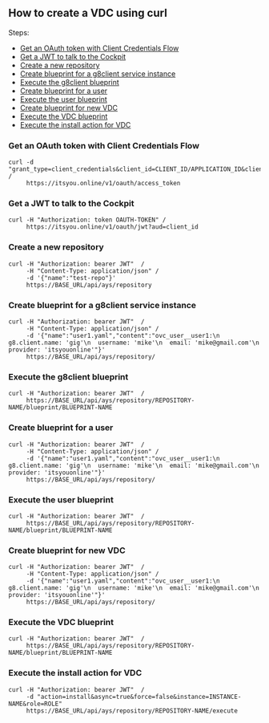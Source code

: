 ## How to create a VDC using curl

Steps:
- [Get an OAuth token with Client Credentials Flow](#get-token)
- [Get a JWT to talk to the Cockpit](#get-JWT)
- [Create a new repository](#create-repository)
- [Create blueprint for a g8client service instance](#g8client-blueprint)
- [Execute the g8client blueprint](#g8client-execute)
- [Create blueprint for a user](#user-blueprint)
- [Execute the user blueprint](#user-execute)
- [Create blueprint for new VDC](#vdc-blueprint)
- [Execute the VDC blueprint](#vdc-execute)
- [Execute the install action for VDC](#install-VDC)


<a id="get-token"></a>
### Get an OAuth token with Client Credentials Flow

```
curl -d "grant_type=client_credentials&client_id=CLIENT_ID/APPLICATION_ID&client_secret=CLIENT_SECRET" /
     https://itsyou.online/v1/oauth/access_token
```

<a id="get-JWT"></a>
### Get a JWT to talk to the Cockpit

```
curl -H "Authorization: token OAUTH-TOKEN" /
     https://itsyou.online/v1/oauth/jwt?aud=client_id
```

<a id="create-repository"></a>
### Create a new repository

```
curl -H "Authorization: bearer JWT"  /
     -H "Content-Type: application/json" /
     -d '{"name":"test-repo"}'
     https://BASE_URL/api/ays/repository
```

<a id="g8client-blueprint"></a>
### Create blueprint for a g8client service instance

```
curl -H "Authorization: bearer JWT"  /
     -H "Content-Type: application/json" /
     -d '{"name":"user1.yaml","content":"ovc_user__user1:\n  g8.client.name: 'gig'\n  username: 'mike'\n  email: 'mike@gmail.com'\n  provider: 'itsyouonline'"}'
     https://BASE_URL/api/ays/repository/
```

<a id="g8client-execute"></a>
### Execute the g8client blueprint

```
curl -H "Authorization: bearer JWT"  /  
     https://BASE_URL/api/ays/repository/REPOSITORY-NAME/blueprint/BLUEPRINT-NAME
```

<a id="user-blueprint"></a>
### Create blueprint for a user

```
curl -H "Authorization: bearer JWT"  /
     -H "Content-Type: application/json" /
     -d '{"name":"user1.yaml","content":"ovc_user__user1:\n  g8.client.name: 'gig'\n  username: 'mike'\n  email: 'mike@gmail.com'\n  provider: 'itsyouonline'"}'
     https://BASE_URL/api/ays/repository/
```

<a id="user-execute"></a>
### Execute the user blueprint

```
curl -H "Authorization: bearer JWT"  /  
     https://BASE_URL/api/ays/repository/REPOSITORY-NAME/blueprint/BLUEPRINT-NAME
```

<a id="vdc-blueprint"></a>
### Create blueprint for new VDC

```
curl -H "Authorization: bearer JWT"  /
     -H "Content-Type: application/json" /
     -d '{"name":"user1.yaml","content":"ovc_user__user1:\n  g8.client.name: 'gig'\n  username: 'mike'\n  email: 'mike@gmail.com'\n  provider: 'itsyouonline'"}'
     https://BASE_URL/api/ays/repository/
```

<a id="vdc-execute"></a>
### Execute the VDC blueprint

```
curl -H "Authorization: bearer JWT"  /  
     https://BASE_URL/api/ays/repository/REPOSITORY-NAME/blueprint/BLUEPRINT-NAME
```

<a id="install-VDC"></a>
### Execute the install action for VDC

```
curl -H "Authorization: bearer JWT"  /
     -d "action=install&async=true&force=false&instance=INSTANCE-NAME&role=ROLE"
     https://BASE_URL/api/ays/repository/REPOSITORY-NAME/execute
```
